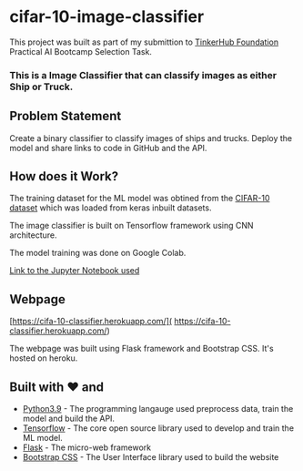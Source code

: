 # cifar-10-image-classifier

This project was built as part of my submittion to [TinkerHub Foundation](https://tinkerhub.org/) Practical AI Bootcamp Selection Task.

### This is a Image Classifier that can classify images as either Ship or Truck.


## Problem Statement

Create a binary classifier to classify images of ships and trucks. Deploy the model and share links to code in GitHub and the API. 

## How does it Work?
The training dataset for the ML model was obtined from the [CIFAR-10 dataset](https://www.cs.toronto.edu/~kriz/cifar.html) which was loaded from keras inbuilt datasets.

The image classifier is built on Tensorflow framework using CNN architecture.

The model training was done on Google Colab.

[Link to the Jupyter Notebook used](https://colab.research.google.com/drive/1cn-OdyO32lV3pPQWWA5Ddumq4nbew6UU?usp=sharing)

## Webpage
 [https://cifa-10-classifier.herokuapp.com/]( https://cifa-10-classifier.herokuapp.com/)

 The webpage was built using Flask framework and Bootstrap CSS. It's hosted on heroku.

 ## Built with ❤️ and
 * [Python3.9](https://docs.python.org/3.7/) - The programming langauge used preprocess data, train the model and build the API.
* [Tensorflow](https://www.tensorflow.org/) - The core open source library used to develop and train the ML model.
* [Flask](https://flask.palletsprojects.com/en/2.0.x/) - The micro-web framework
* [Bootstrap CSS](https://getbootstrap.com/) - The User Interface library used to build the website
